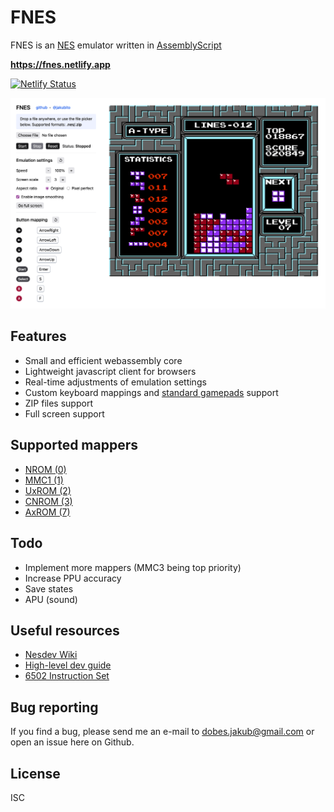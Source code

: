 # FNES

FNES is an [NES](https://en.wikipedia.org/wiki/Nintendo_Entertainment_System) emulator written in [AssemblyScript](https://www.assemblyscript.org)

**<https://fnes.netlify.app>**

[![Netlify Status](https://api.netlify.com/api/v1/badges/e3abcc29-8b9f-4b67-8e46-7b5fd79f436a/deploy-status)](https://app.netlify.com/sites/fnes/deploys)

![screenshot.png](https://raw.githubusercontent.com/jakubito/fnes/master/screenshot.png)

## Features

- Small and efficient webassembly core
- Lightweight javascript client for browsers
- Real-time adjustments of emulation settings
- Custom keyboard mappings and [standard gamepads](https://www.w3.org/TR/gamepad/#dfn-standard-gamepad) support
- ZIP files support
- Full screen support

## Supported mappers

- [NROM (0)](https://nescartdb.com/search/advanced?ines_op=equal&ines=0)
- [MMC1 (1)](https://nescartdb.com/search/advanced?ines_op=equal&ines=1)
- [UxROM (2)](https://nescartdb.com/search/advanced?ines_op=equal&ines=2)
- [CNROM (3)](https://nescartdb.com/search/advanced?ines_op=equal&ines=3)
- [AxROM (7)](https://nescartdb.com/search/advanced?ines_op=equal&ines=7)

## Todo

- Implement more mappers (MMC3 being top priority)
- Increase PPU accuracy
- Save states
- APU (sound)

## Useful resources

- [Nesdev Wiki](https://www.nesdev.org/wiki/NES_reference_guide)
- [High-level dev guide](https://bugzmanov.github.io/nes_ebook/)
- [6502 Instruction Set](https://www.masswerk.at/6502/6502_instruction_set.html)

## Bug reporting

If you find a bug, please send me an e-mail to dobes.jakub@gmail.com or open an issue here on Github.

## License

ISC
